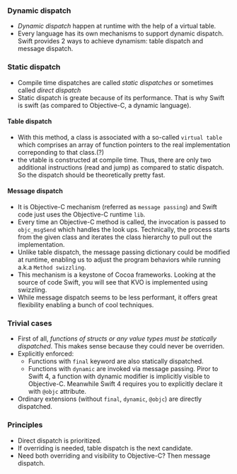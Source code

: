 ### Dynamic dispatch 
- *Dynamic dispatch* happen at runtime with the help of a virtual table.
- Every language has its own mechanisms to support dynamic dispatch. Swift provides 2 ways to achieve dynamism: table dispatch and message dispatch.

### Static dispatch
- Compile time dispatches are called *static dispatches* or sometimes called *direct dispatch*
- Static dispatch is greate because of its performance. That is why Swift is swift (as compared to Objective-C, a dynamic language).

#### Table dispatch
- With this method, a class is associated with a so-called `virtual table` which comprises an array of function pointers to the real implementation correponding to that class.(?)
- the vtable is constructed at compile time. Thus, there are only two additional instructions (read and jump) as compared to static dispatch. So the dispatch should be theoretically pretty fast.

#### Message dispatch
- It is Objective-C mechanism (referred as `message passing`) and Swift code just uses the Objective-C runtime `lib`.
- Every time an Objective-C method is called, the invocation is passed to `objc_msgSend` which handles the look ups. Technically, the process starts from the given class and iterates the class hierarchy to pull out the implementation.
- Unlike table dispatch, the message passing dictionary could be modified at runtime, enabling us to adjust the program behaviors while running a.k.a `Method swizzling`.
- This mechanism is a keystone of Cocoa frameworks. Looking at the source of code Swift, you will see that KVO is implemented using swizzling.
- While message dispatch seems to be less performant, it offers great flexibility enabling a bunch of cool techniques.

  
 ### Trivial cases
 - First of all, *functions of structs or any value types must be statically dispatched*. This makes sense because they could never be overriden.
 - Explicitly enforced:
    * Functions with `final` keyword are also statically dispatched.
    * Functions with `dynamic` are invoked via message passing. Piror to Swift 4, a function with dynamic modifier is implicitly visible to Objective-C. Meanwhile Swift 4 requires you to explicitly declare it with `@objc` attribute.
- Ordinary extensions (without `final`, `dynamic`, `@objc`) are directly dispatched. 


### Principles
- Direct dispatch is prioritized.
- If overriding is needed, table dispatch is the next candidate.
- Need both overriding and visibility to Objective-C? Then message dispatch.
